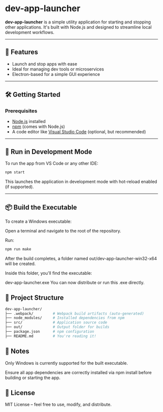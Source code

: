# dev-app-launcher

**dev-app-launcher** is a simple utility application for starting and stopping other applications. It's built with Node.js and designed to streamline local development workflows.

---

## 🚀 Features

- Launch and stop apps with ease
- Ideal for managing dev tools or microservices
- Electron-based for a simple GUI experience

---

## 🛠️ Getting Started

### Prerequisites

- [Node.js](https://nodejs.org/) installed
- [npm](https://www.npmjs.com/) (comes with Node.js)
- A code editor like [Visual Studio Code](https://code.visualstudio.com/) (optional, but recommended)

---

## 🧪 Run in Development Mode

To run the app from VS Code or any other IDE:

```bash
npm start
```

This launches the application in development mode with hot-reload enabled (if supported).

---

## 📦 Build the Executable
To create a Windows executable:

Open a terminal and navigate to the root of the repository.

Run:

```bash
npm run make
```
After the build completes, a folder named out/dev-app-launcher-win32-x64 will be created.

Inside this folder, you'll find the executable:

dev-app-launcher.exe
You can now distribute or run this .exe directly.

## 📁 Project Structure
```bash
dev-app-launcher/
├── .webpack/         # Webpack build artifacts (auto-generated)
├── node_modules/     # Installed dependencies from npm
├── src/              # Application source code
├── out/              # Output folder for builds
├── package.json      # npm configuration
├── README.md         # You're reading it!
```

## 📌 Notes
Only Windows is currently supported for the built executable.

Ensure all app dependencies are correctly installed via npm install before building or starting the app.

## 📃 License
MIT License – feel free to use, modify, and distribute.